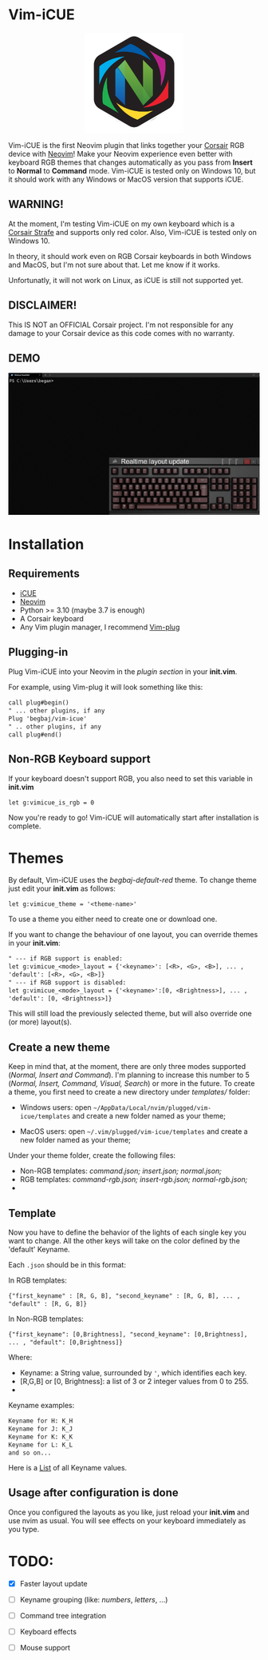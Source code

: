 # Vim-iCUE
<p align="center">
  <img src="readme/img/vimicue_logo.png" alt="drawing" width="200"/>
</p>

Vim-iCUE is the first Neovim plugin that links together your [Corsair](https://www.corsair.com/) RGB device with
[Neovim](https://neovim.io/)! Make your Neovim experience even better with keyboard RGB themes that changes 
automatically as you pass from **Insert** to **Normal** to **Command** mode. Vim-iCUE is tested only on Windows 10, 
but it should work
with any Windows or MacOS version that supports iCUE.

## WARNING!
At the moment, I'm testing Vim-iCUE on my own keyboard which is a [Corsair Strafe](https://www.corsair.com/eu/en/Categories/Products/Gaming-Keyboards/Standard-Gaming-Keyboards/STRAFE-Mechanical-Gaming-Keyboard-%E2%80%94-CHERRY%C2%AE-MX-Silent/p/CH-9104023-NA) and supports only red color.
Also, Vim-iCUE is tested only on Windows 10.

In theory, it should work even on RGB Corsair keyboards in both Windows and MacOS, but I'm not sure about that. Let me know if it works.

Unfortunatly, it will not work on Linux, as iCUE is still not supported yet.

## DISCLAIMER!
This IS NOT an OFFICIAL Corsair project. I'm not responsible for any damage to your Corsair device as this code comes with no warranty.

## DEMO
![demo](readme/img/demo.gif)

# Installation
## Requirements
  * [iCUE](https://www.corsair.com/downloads)
  * [Neovim](https://neovim.io/)
  * Python >= 3.10 (maybe 3.7 is enough) 
  * A Corsair keyboard
  * Any Vim plugin manager, I recommend [Vim-plug](https://github.com/junegunn/vim-plug)

## Plugging-in
Plug Vim-iCUE into your Neovim in the  *plugin section* in your **init.vim**.

For example, using Vim-plug it will look something like this:
```init.vim
call plug#begin()
" ... other plugins, if any
Plug 'begbaj/vim-icue'
" .. other plugins, if any
call plug#end()
```
## Non-RGB Keyboard support

If your keyboard doesn't support RGB, you also need to set this variable in **init.vim**
```init.vim
let g:vimicue_is_rgb = 0
```
Now you're ready to go! Vim-iCUE will automatically start after installation is complete.

# Themes
By default, Vim-iCUE uses the *begbaj-default-red* theme. To change theme just edit your **init.vim** as follows:
```init.vim
let g:vimicue_theme = '<theme-name>'
```
To use a theme you either need to create one or download one.

If you want to change the behaviour of one layout, you can override themes in your **init.vim**:

```init.vim
" --- if RGB support is enabled:
let g:vimicue_<mode>_layout = {'<keyname>': [<R>, <G>, <B>], ... , 'default': [<R>, <G>, <B>]}
" --- if RGB support is disabled:
let g:vimicue_<mode>_layout = {'<keyname>':[0, <Brightness>], ... , 'default': [0, <Brightness>]}
```

This will still load the previously selected theme, but will also override one (or more) layout(s).

## Create a new theme
Keep in mind that, at the moment, there are only three modes supported (*Normal, Insert and Command*).
I'm planning to increase this number to 5 (*Normal, Insert, Command, Visual, Search*) or more in the future.
To create a theme, you first need to create a new directory under *templates/* folder:

* Windows users: open `~/AppData/Local/nvim/plugged/vim-icue/templates` and create a new folder named as your theme;

* MacOS users: open `~/.vim/plugged/vim-icue/templates` and create a new folder named as your theme;

Under your theme folder, create the following files:

* Non-RGB templates: *command.json; insert.json; normal.json;*
* RGB templates: *command-rgb.json; insert-rgb.json; normal-rgb.json;*
* 
## Template

Now you have to define the behavior of the lights of each single key you want to change. All the other keys will take
on the color defined by the 'default' Keyname.

Each `.json` should be in this format:

In RGB templates:
```
{"first_keyname" : [R, G, B], "second_keyname" : [R, G, B], ... , "default" : [R, G, B]}
```

In Non-RGB templates:
```
{"first_keyname": [0,Brightness], "second_keyname": [0,Brightness], ... , "default": [0,Brightness]}
```
Where:

* Keyname: a String value, surrounded by `'`, which identifies each key. 
* \[R,G,B\] or \[0, Brightness\]: a list of 3 or 2 integer values from 0 to 255.
* 
Keyname examples:
```
Keyname for H: K_H
Keyname for J: K_J
Keyname for K: K_K
Keyname for L: K_L
and so on...
```

Here is a [List](Keys.md) of all Keyname values.

## Usage after configuration is done
Once you configured  the layouts as you like, just reload your **init.vim** and use nvim as usual. You will see effects
on your keyboard immediately as you type.

# TODO:
- [X] Faster layout update
- [ ] Keyname grouping (like: *numbers*, *letters*, ...)
- [ ] Command tree integration
- [ ] Keyboard effects
- [ ] Mouse support

